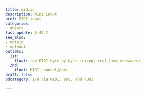 ```yaml
---
title: midiin
description: MIDI input
bref: MIDI input
categories:
- object
last_update: 0.48-2
see_also:
- notein
- noteout
outlets:
  1st:
    float: raw MIDI byte by byte (except real-time messages)
  2nd:
    float: MIDI channel/port
draft: false
pdcategory: I/O via MIDI, OSC, and FUDI

---
```


